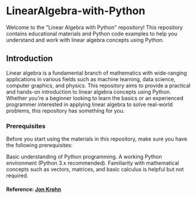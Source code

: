 # LinearAlgebra-with-Python

Welcome to the "Linear Algebra with Python" repository! This repository contains educational materials and Python code examples to help you understand and work with linear algebra concepts using Python.

## Introduction
Linear algebra is a fundamental branch of mathematics with wide-ranging applications in various fields such as machine learning, data science, computer graphics, and physics. This repository aims to provide a practical and hands-on introduction to linear algebra concepts using Python. Whether you're a beginner looking to learn the basics or an experienced programmer interested in applying linear algebra to solve real-world problems, this repository has something for you.

### Prerequisites
Before you start using the materials in this repository, make sure you have the following prerequisites:

Basic understanding of Python programming.
A working Python environment (Python 3.x recommended).
Familiarity with mathematical concepts such as vectors, matrices, and basic calculus is helpful but not required.


#### Reference: [Jon Krohn](https://youtu.be/Qc19jQWHdL0?si=Ljb5lPVPwOGgLtBH)



